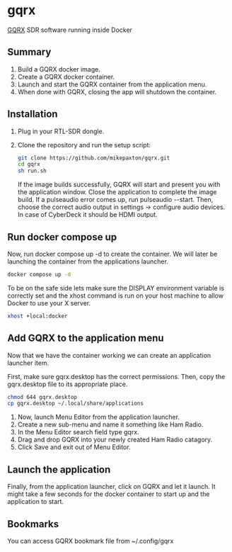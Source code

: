 # gqrx
[GQRX](https://gqrx.dk) SDR software running inside Docker

## Summary
1. Build a GQRX docker image.
2. Create a GQRX docker container.
3. Launch and start the GQRX container from the application menu.
4. When done with GQRX, closing the app will shutdown the container.

## Installation
1. Plug in your RTL-SDR dongle.
2. Clone the repository and run the setup script:

    ```bash
    git clone https://github.com/mikepaxton/gqrx.git
    cd gqrx
    sh run.sh
    ```
   If the image builds successfully, GQRX will start and present you with the application window. Close the application to complete the image build.
   If a pulseaudio error comes up, run pulseaudio --start.  Then, choose the correct audio output in settings -> configure audio devices.  In case of CyberDeck it should be HDMI output.

## Run docker compose up
Now, run docker compose up -d to create the container. We will later be launching the container from the applications launcher.

```bash
docker compose up -d
```
To be on the safe side lets make sure the DISPLAY environment variable is correctly set and the xhost command is run on your host machine to allow Docker to use your X server.
```bash
xhost +local:docker

```

## Add GQRX to the application menu
Now that we have the container working we can create an application launcher item.

First, make sure gqrx.desktop has the correct permissions.
Then, copy the gqrx.desktop file to its appropriate place.

```bash
chmod 644 gqrx.desktop
cp gqrx.desktop ~/.local/share/applications
```
1. Now, launch Menu Editor from the application launcher.
2. Create a new sub-menu and name it something like Ham Radio.
3. In the Menu Editor search field type gqrx.
4. Drag and drop GQRX into your newly created Ham Radio catagory.
5. Click Save and exit out of Menu Editor.

## Launch the application
Finally, from the application launcher, click on GQRX and let it launch.
It might take a few seconds for the docker container to start up
and the application to start.

## Bookmarks
You can access GQRX bookmark file from ~/.config/gqrx

